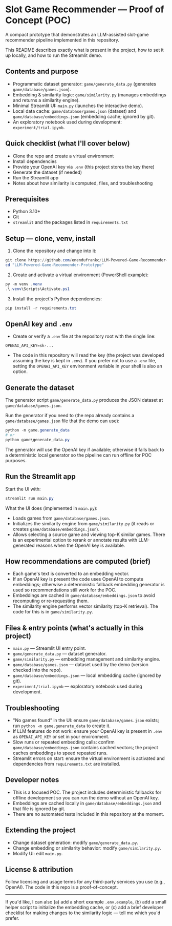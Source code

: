 # Slot Game Recommender — Proof of Concept (POC)

A compact prototype that demonstrates an LLM-assisted slot-game recommender pipeline implemented in this repository.

This README describes exactly what is present in the project, how to set it up locally, and how to run the Streamlit demo.

## Contents and purpose

- Programmatic dataset generator: `game/generate_data.py` (generates `game/database/games.json`).
- Embedding & similarity logic: `game/similarity.py` (manages embeddings and returns a similarity engine).
- Minimal Streamlit UI: `main.py` (launches the interactive demo).
- Local data cache: `game/database/games.json` (dataset) and `game/database/embeddings.json` (embedding cache; ignored by git).
- An exploratory notebook used during development: `experiment/trial.ipynb`.

## Quick checklist (what I'll cover below)

- Clone the repo and create a virtual environment
- Install dependencies
- Provide your OpenAI key via `.env` (this project stores the key there)
- Generate the dataset (if needed)
- Run the Streamlit app
- Notes about how similarity is computed, files, and troubleshooting

## Prerequisites

- Python 3.10+
- Git
- `streamlit` and the packages listed in `requirements.txt`

## Setup — clone, venv, install

1. Clone the repository and change into it:

```powershell
git clone https://github.com/enendufrankc/LLM-Powered-Game-Recommender-Prototype.git
cd "LLM-Powered-Game-Recommender-Prototype"
```

2. Create and activate a virtual environment (PowerShell example):

```powershell
py -m venv .venv
.\.venv\Scripts\Activate.ps1
```

3. Install the project's Python dependencies:

```powershell
pip install -r requirements.txt
```

## OpenAI key and `.env`

- Create or verify a `.env` file at the repository root with the single line:

```
OPENAI_API_KEY=sk-...
```

- The code in this repository will read the key (the project was developed assuming the key is kept in `.env`). If you prefer not to use a `.env` file, setting the `OPENAI_API_KEY` environment variable in your shell is also an option.

## Generate the dataset

The generator script `game/generate_data.py` produces the JSON dataset at `game/database/games.json`.

Run the generator if you need to (the repo already contains a `game/database/games.json` file that the demo can use):

```powershell
python -m game.generate_data
# or
python game\generate_data.py
```

The generator will use the OpenAI key if available; otherwise it falls back to a deterministic local generator so the pipeline can run offline for POC purposes.

## Run the Streamlit app

Start the UI with:

```powershell
streamlit run main.py
```

What the UI does (implemented in `main.py`):

- Loads games from `game/database/games.json`.
- Initializes the similarity engine from `game/similarity.py` (it reads or creates `game/database/embeddings.json`).
- Allows selecting a source game and viewing top-K similar games. There is an experimental option to rerank or annotate results with LLM-generated reasons when the OpenAI key is available.

## How recommendations are computed (brief)

- Each game's text is converted to an embedding vector.
- If an OpenAI key is present the code uses OpenAI to compute embeddings; otherwise a deterministic fallback embedding generator is used so recommendations still work for the POC.
- Embeddings are cached in `game/database/embeddings.json` to avoid recomputing or re-requesting them.
- The similarity engine performs vector similarity (top-K retrieval). The code for this is in `game/similarity.py`.

## Files & entry points (what's actually in this project)

- `main.py` — Streamlit UI entry point.
- `game/generate_data.py` — dataset generator.
- `game/similarity.py` — embedding management and similarity engine.
- `game/database/games.json` — dataset used by the demo (version checked into the repo).
- `game/database/embeddings.json` — local embedding cache (ignored by git).
- `experiment/trial.ipynb` — exploratory notebook used during development.

## Troubleshooting

- "No games found" in the UI: ensure `game/database/games.json` exists; run `python -m game.generate_data` to create it.
- If LLM features do not work: ensure your OpenAI key is present in `.env` as `OPENAI_API_KEY` or set in your environment.
- Slow runs or repeated embedding calls: confirm `game/database/embeddings.json` contains cached vectors; the project caches embeddings to speed repeated runs.
- Streamlit errors on start: ensure the virtual environment is activated and dependencies from `requirements.txt` are installed.

## Developer notes

- This is a focused POC. The project includes deterministic fallbacks for offline development so you can run the demo without an OpenAI key.
- Embeddings are cached locally in `game/database/embeddings.json` and that file is ignored by git.
- There are no automated tests included in this repository at the moment.

## Extending the project

- Change dataset generation: modify `game/generate_data.py`.
- Change embedding or similarity behavior: modify `game/similarity.py`.
- Modify UI: edit `main.py`.

## License & attribution

Follow licensing and usage terms for any third-party services you use (e.g., OpenAI). The code in this repo is a proof-of-concept.

---

If you'd like, I can also (a) add a short example `.env.example`, (b) add a small helper script to initialize the embedding cache, or (c) add a brief developer checklist for making changes to the similarity logic — tell me which you'd prefer.
